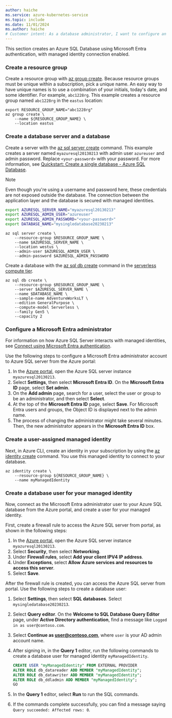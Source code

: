 ```yaml
---
author: haiche
ms.service: azure-kubernetes-service
ms.topic: include
ms.date: 11/01/2024
ms.author: haiche
# Customer intent: As a database administrator, I want to configure an Azure SQL Database with managed identity authentication, so that I can securely connect and manage database access without exposing credentials.
---
```


<!-- The content of this file is part of /azure-dev-docs/blob/main/articles/java/ee/how-to-configure-passwordless-datasource.md. Ensure any changes made here are also applied to the original file. -->

This section creates an Azure SQL Database using Microsoft Entra authentication, with managed identity connection enabled.

### Create a resource group

Create a resource group with [az group create](/cli/azure/group#az-group-create). Because resource groups must be unique within a subscription, pick a unique name. An easy way to have unique names is to use a combination of your initials, today's date, and some identifier. For example, `abc1228rg`. This example creates a resource group named `abc1228rg` in the `eastus` location:

```azurecli-interactive
export RESOURCE_GROUP_NAME="abc1228rg"
az group create \
    --name ${RESOURCE_GROUP_NAME} \
    --location eastus
```

### Create a database server and a database

Create a server with the [az sql server create](/cli/azure/sql/server#az-sql-server-create) command. This example creates a server named `myazuresql20130213` with admin user `azureuser` and admin password. Replace `<your-password>` with your password. For more information, see [Quickstart: Create a single database - Azure SQL Database](/azure/azure-sql/database/single-database-create-quickstart?tabs=azure-cli).

> [!NOTE]
> Even though you're using a username and password here, these credentials are not exposed outside the database. The connection between the application layer and the database is secured with managed identities.

```bash
export AZURESQL_SERVER_NAME="myazuresql20130213"
export AZURESQL_ADMIN_USER="azureuser"
export AZURESQL_ADMIN_PASSWORD="<your-password>"
export DATABASE_NAME="mysingledatabase20230213"
```

```azurecli-interactive
az sql server create \
    --resource-group $RESOURCE_GROUP_NAME \
    --name $AZURESQL_SERVER_NAME \
    --location westus \
    --admin-user $AZURESQL_ADMIN_USER \
    --admin-password $AZURESQL_ADMIN_PASSWORD
```

Create a database with the [az sql db create](/cli/azure/sql/db) command in the [serverless compute tier](/azure/azure-sql/database/serverless-tier-overview).

```azurecli-interactive
az sql db create \
    --resource-group $RESOURCE_GROUP_NAME \
    --server $AZURESQL_SERVER_NAME \
    --name $DATABASE_NAME \
    --sample-name AdventureWorksLT \
    --edition GeneralPurpose \
    --compute-model Serverless \
    --family Gen5 \
    --capacity 2
```

### Configure a Microsoft Entra administrator

For information on how Azure SQL Server interacts with managed identities, see [Connect using Microsoft Entra authentication](/sql/connect/jdbc/connecting-using-azure-active-directory-authentication).

Use the following steps to configure a Microsoft Entra administrator account to Azure SQL server from the Azure portal:

1. In the [Azure portal](https://portal.azure.com/), open the Azure SQL server instance `myazuresql20130213`.
1. Select **Settings**, then select **Microsoft Entra ID**. On the **Microsoft Entra ID** page, select **Set admin**.
1. On the **Add admin** page, search for a user, select the user or group to be an administrator, and then select **Select**.
1. At the top of the **Microsoft Entra ID** page, select **Save**. For Microsoft Entra users and groups, the Object ID is displayed next to the admin name.
1. The process of changing the administrator might take several minutes. Then, the new administrator appears in the **Microsoft Entra ID** box.

### Create a user-assigned managed identity

Next, in Azure CLI, create an identity in your subscription by using the [az identity create](/cli/azure/identity#az-identity-create) command. You use this managed identity to connect to your database.

```azurecli-interactive
az identity create \
    --resource-group ${RESOURCE_GROUP_NAME} \
    --name myManagedIdentity
```

### Create a database user for your managed identity

Now, connect as the Microsoft Entra administrator user to your Azure SQL database from the Azure portal, and create a user for your managed identity.

First, create a firewall rule to access the Azure SQL server from portal, as shown in the following steps:

1. In the [Azure portal](https://portal.azure.com/), open the Azure SQL server instance `myazuresql20130213`.
1. Select **Security**, then select **Networking**.
1. Under **Firewall rules**, select **Add your client IPV4 IP address**.
1. Under **Exceptions**, select **Allow Azure services and resources to access this server**.
1. Select **Save**.

After the firewall rule is created, you can access the Azure SQL server from portal. Use the following steps to create a database user:

1. Select **Settings**, then select **SQL databases**. Select `mysingledatabase20230213`.
1. Select **Query editor**. On the **Welcome to SQL Database Query Editor** page, under **Active Directory authentication**, find a message like `Logged in as user@contoso.com`.
1. Select **Continue as user@contoso.com**, where `user` is your AD admin account name.
1. After signing in, in the **Query 1** editor, run the following commands to create a database user for managed identity `myManagedIdentity`.

   ```sql
   CREATE USER "myManagedIdentity" FROM EXTERNAL PROVIDER
   ALTER ROLE db_datareader ADD MEMBER "myManagedIdentity";
   ALTER ROLE db_datawriter ADD MEMBER "myManagedIdentity";
   ALTER ROLE db_ddladmin ADD MEMBER "myManagedIdentity";
   GO
   ```

1. In the **Query 1** editor, select **Run** to run the SQL commands.
1. If the commands complete successfully, you can find a message saying `Query succeeded: Affected rows: 0`.
